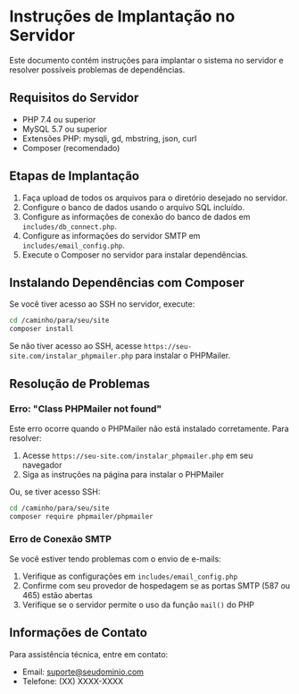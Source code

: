 # Instruções de Implantação no Servidor

Este documento contém instruções para implantar o sistema no servidor e resolver possíveis problemas de dependências.

## Requisitos do Servidor

- PHP 7.4 ou superior
- MySQL 5.7 ou superior
- Extensões PHP: mysqli, gd, mbstring, json, curl
- Composer (recomendado)

## Etapas de Implantação

1. Faça upload de todos os arquivos para o diretório desejado no servidor.
2. Configure o banco de dados usando o arquivo SQL incluído.
3. Configure as informações de conexão do banco de dados em `includes/db_connect.php`.
4. Configure as informações do servidor SMTP em `includes/email_config.php`.
5. Execute o Composer no servidor para instalar dependências.

## Instalando Dependências com Composer

Se você tiver acesso ao SSH no servidor, execute:

```bash
cd /caminho/para/seu/site
composer install
```

Se não tiver acesso ao SSH, acesse `https://seu-site.com/instalar_phpmailer.php` para instalar o PHPMailer.

## Resolução de Problemas

### Erro: "Class PHPMailer not found"

Este erro ocorre quando o PHPMailer não está instalado corretamente. Para resolver:

1. Acesse `https://seu-site.com/instalar_phpmailer.php` em seu navegador
2. Siga as instruções na página para instalar o PHPMailer

Ou, se tiver acesso SSH:

```bash
cd /caminho/para/seu/site
composer require phpmailer/phpmailer
```

### Erro de Conexão SMTP

Se você estiver tendo problemas com o envio de e-mails:

1. Verifique as configurações em `includes/email_config.php`
2. Confirme com seu provedor de hospedagem se as portas SMTP (587 ou 465) estão abertas
3. Verifique se o servidor permite o uso da função `mail()` do PHP

## Informações de Contato

Para assistência técnica, entre em contato:
- Email: suporte@seudominio.com
- Telefone: (XX) XXXX-XXXX
